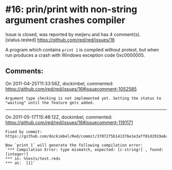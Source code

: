 
#16: prin/print with non-string argument crashes compiler
================================================================================
Issue is closed, was reported by meijeru and has 4 comment(s).
[status.tested]
<https://github.com/red/red/issues/16>

A program which contains `print 1` is compiled without protest, but when run produces a crash with Windows exception code 0xc0000005.



Comments:
--------------------------------------------------------------------------------

On 2011-04-25T11:33:56Z, dockimbel, commented:
<https://github.com/red/red/issues/16#issuecomment-1052585>

    Argument type checking is not implemented yet. Setting the status to "waiting" until the feature gets added.

--------------------------------------------------------------------------------

On 2011-05-17T15:48:12Z, dockimbel, commented:
<https://github.com/red/red/issues/16#issuecomment-1191171>

    Fixed by commit: https://github.com/dockimbel/Red/commit/3707275b141376e1e3aff01d2919a6ad95743ec8
    
    Now `print 1` will generate the following compilation error:
    `*** Compilation Error: type mismatch, expected: [c-string!] , found: [integer!]
    *** in: %tests/test.reds
    *** at:  [1]`

